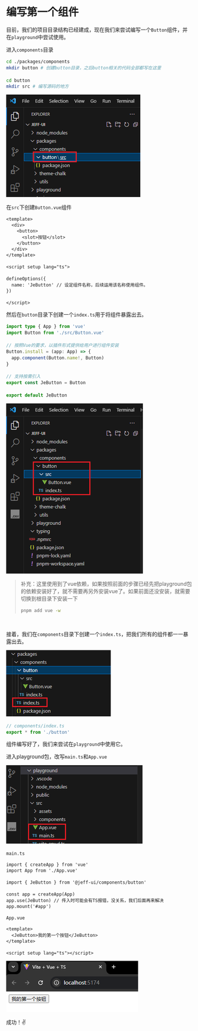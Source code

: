 # 编写第一个组件



目前，我们的项目目录结构已经建成，现在我们来尝试编写一个`Button`组件，并在`playground`中尝试使用。



进入`components`目录

```sh
cd ./packages/components
mkdir button # 创建button目录，之后button相关的代码全部都写在这里

cd button
mkdir src # 编写源码的地方
```

![image-20250307121328540](markdown_assets/image-20250307121328540.png)

在`src`下创建`Button.vue`组件

```vue
<template>
  <div>
    <button>
      <slot>按钮</slot>
    </button>
  </div>
</template>

<script setup lang="ts">

defineOptions({
  name: 'JeButton' // 设定组件名称，后续运用该名称使用组件。
})

</script>
```

然后在`button`目录下创建一个`index.ts`用于将组件暴露出去。

```ts
import type { App } from 'vue'
import Button from './src/Button.vue'

// 按照Vue的要求，以插件形式提供给用户进行组件安装
Button.install = (app: App) => {
  app.component(Button.name!, Button)
}

// 支持按需引入
export const JeButton = Button

export default JeButton
```

![image-20250307121416216](markdown_assets/image-20250307121416216.png)

> 补充：这里使用到了vue依赖，如果按照前面的步骤已经先把playground包的依赖安装好了，就不需要再另外安装vue了。如果前面还没安装，就需要切换到根目录下安装一下
>
> ```sh
> pnpm add vue -w
> ```

<br />



接着，我们在`components`目录下创建一个`index.ts`，把我们所有的组件都一一暴露出去。

![image-20250322160543554](markdown_assets/image-20250322160543554.png)

```typescript
// components/index.ts
export * from './button'
```



组件编写好了，我们来尝试在`playground`中使用它。

进入playground包，改写`main.ts`和`App.vue`

![image-20250307122209091](markdown_assets/image-20250307122209091.png)

`main.ts`

```ts{4,7}
import { createApp } from 'vue'
import App from './App.vue'

import { JeButton } from '@jeff-ui/components/button'

const app = createApp(App)
app.use(JeButton) // 传入时可能会有TS报错，没关系，我们后面再来解决
app.mount('#app')
```

`App.vue`

```vue
<template>
  <JeButton>我的第一个按钮</JeButton>
</template>

<script setup lang="ts"></script>
```

![image-20250307122331802](markdown_assets/image-20250307122331802.png)

成功！✌️